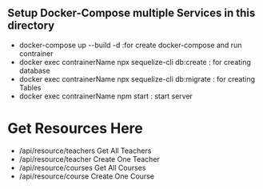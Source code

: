 ## Setup Docker-Compose multiple Services in this directory
* docker-compose up --build -d  :for create docker-compose and run contrainer
* docker exec contrainerName npx sequelize-cli db:create  : for creating database
* docker exec contrainerName npx sequelize-cli db:migrate  : for creating Tables
* docker exec contrainerName npm start  : start server


# Get Resources Here
* /api/resource/teachers Get All Teachers
* /api/resource/teacher Create One Teacher
* /api/resource/courses Get All Courses
* /api/resource/course  Create One Course


